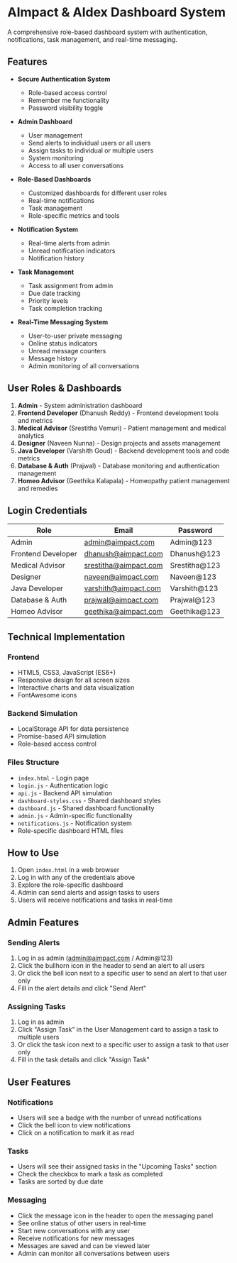 # AImpact & AIdex Dashboard System

A comprehensive role-based dashboard system with authentication, notifications, task management, and real-time messaging.

## Features

- **Secure Authentication System**
  - Role-based access control
  - Remember me functionality
  - Password visibility toggle

- **Admin Dashboard**
  - User management
  - Send alerts to individual users or all users
  - Assign tasks to individual or multiple users
  - System monitoring
  - Access to all user conversations

- **Role-Based Dashboards**
  - Customized dashboards for different user roles
  - Real-time notifications
  - Task management
  - Role-specific metrics and tools

- **Notification System**
  - Real-time alerts from admin
  - Unread notification indicators
  - Notification history

- **Task Management**
  - Task assignment from admin
  - Due date tracking
  - Priority levels
  - Task completion tracking
  
- **Real-Time Messaging System**
  - User-to-user private messaging
  - Online status indicators
  - Unread message counters
  - Message history
  - Admin monitoring of all conversations

## User Roles & Dashboards

1. **Admin** - System administration dashboard
2. **Frontend Developer** (Dhanush Reddy) - Frontend development tools and metrics
3. **Medical Advisor** (Srestitha Vemuri) - Patient management and medical analytics
4. **Designer** (Naveen Nunna) - Design projects and assets management
5. **Java Developer** (Varshith Goud) - Backend development tools and code metrics
6. **Database & Auth** (Prajwal) - Database monitoring and authentication management
7. **Homeo Advisor** (Geethika Kalapala) - Homeopathy patient management and remedies

## Login Credentials

| Role | Email | Password |
|------|-------|----------|
| Admin | admin@aimpact.com | Admin@123 |
| Frontend Developer | dhanush@aimpact.com | Dhanush@123 |
| Medical Advisor | srestitha@aimpact.com | Srestitha@123 |
| Designer | naveen@aimpact.com | Naveen@123 |
| Java Developer | varshith@aimpact.com | Varshith@123 |
| Database & Auth | prajwal@aimpact.com | Prajwal@123 |
| Homeo Advisor | geethika@aimpact.com | Geethika@123 |

## Technical Implementation

### Frontend
- HTML5, CSS3, JavaScript (ES6+)
- Responsive design for all screen sizes
- Interactive charts and data visualization
- FontAwesome icons

### Backend Simulation
- LocalStorage API for data persistence
- Promise-based API simulation
- Role-based access control

### Files Structure
- `index.html` - Login page
- `login.js` - Authentication logic
- `api.js` - Backend API simulation
- `dashboard-styles.css` - Shared dashboard styles
- `dashboard.js` - Shared dashboard functionality
- `admin.js` - Admin-specific functionality
- `notifications.js` - Notification system
- Role-specific dashboard HTML files

## How to Use

1. Open `index.html` in a web browser
2. Log in with any of the credentials above
3. Explore the role-specific dashboard
4. Admin can send alerts and assign tasks to users
5. Users will receive notifications and tasks in real-time

## Admin Features

### Sending Alerts
1. Log in as admin (admin@aimpact.com / Admin@123)
2. Click the bullhorn icon in the header to send an alert to all users
3. Or click the bell icon next to a specific user to send an alert to that user only
4. Fill in the alert details and click "Send Alert"

### Assigning Tasks
1. Log in as admin
2. Click "Assign Task" in the User Management card to assign a task to multiple users
3. Or click the task icon next to a specific user to assign a task to that user only
4. Fill in the task details and click "Assign Task"

## User Features

### Notifications
- Users will see a badge with the number of unread notifications
- Click the bell icon to view notifications
- Click on a notification to mark it as read

### Tasks
- Users will see their assigned tasks in the "Upcoming Tasks" section
- Check the checkbox to mark a task as completed
- Tasks are sorted by due date

### Messaging
- Click the message icon in the header to open the messaging panel
- See online status of other users in real-time
- Start new conversations with any user
- Receive notifications for new messages
- Messages are saved and can be viewed later
- Admin can monitor all conversations between users